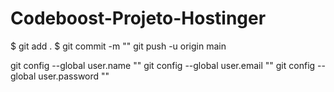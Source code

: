 # Codeboost-Projeto-Hostinger

$ git add .
$ git commit -m ""
 git push -u origin main

 git config --global user.name ""
git config --global user.email ""
git config --global user.password ""